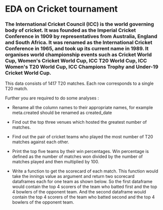 # EDA on Cricket tournament

### The International Cricket Council (ICC) is the world governing body of cricket. It was founded as the Imperial Cricket Conference in 1909 by representatives from Australia, England and South Africa. It was renamed as the International Cricket Conference in 1965, and took up its current name in 1989. It organises world championship events such as Cricket World Cup, Women's Cricket World Cup, ICC T20 World Cup, ICC Women's T20 World Cup, ICC Champions Trophy and Under-19 Cricket World Cup.


This data consists of 1417 T20 matches. Each row corresponds to a single T20 match. 

Further you are required to do some analyses :

  * Rename all the column names to their appropriate names, for example meta.created should be renamed as created_date
  
  * Find out the top three venues which hosted the greatest number of matches.
  
  * Find out the pair of cricket teams who played the most number of T20 matches against each other.
  
  * Print the top five teams by their win percentages. Win percentage is defined as the number of matches won divided by the number of matches played and then multiplied   by 100.
  
  * Write a function to get the scorecard of each match. This function would take the innings value as argument and return two scorecard dataframes each for one team as shown below. So the first dataframe would contain the top 4 scorers of the team who batted first and the top 4 bowlers of the opponent team. And the second dataframe would contain the top 4 scorers of the team who batted second and the top 4 bowlers of the opponent team.
